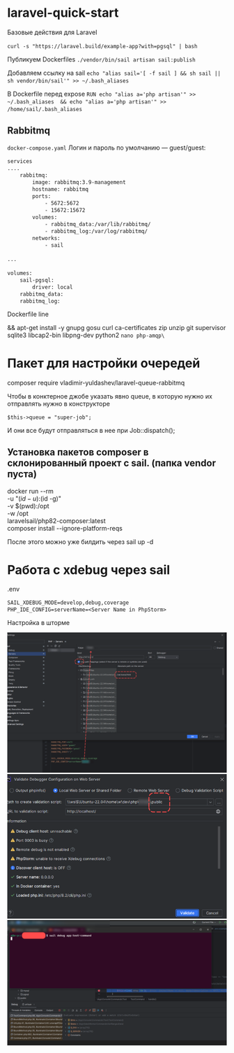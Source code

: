 # laravel-quick-start
Базовые действия для Laravel 

`curl -s "https://laravel.build/example-app?with=pgsql" | bash`

Публикуем Dockerfiles
 `./vendor/bin/sail artisan sail:publish`
 
Добавляем ссылку на sail 
`echo "alias sail='[ -f sail ] && sh sail || sh vendor/bin/sail'" >> ~/.bash_aliases`

В Dockerfile перед expose
`RUN echo "alias a='php artisan'" >> ~/.bash_aliases  && echo "alias a='php artisan'" >> /home/sail/.bash_aliases`


## Rabbitmq

`docker-compose.yaml`  Логин и пароль по умолчанию — guest/guest:

```
services
....
    rabbitmq:
        image: rabbitmq:3.9-management
        hostname: rabbitmq
        ports:
            - 5672:5672
            - 15672:15672
        volumes:
            - rabbitmq_data:/var/lib/rabbitmq/
            - rabbitmq_log:/var/log/rabbitmq/
        networks:
            - sail

...

volumes:
    sail-pgsql:
        driver: local
    rabbitmq_data:
    rabbitmq_log:
```

Dockerfile line 

 && apt-get install -y  gnupg gosu curl ca-certificates zip unzip git supervisor sqlite3 libcap2-bin libpng-dev python2 `nano php-amqp\`

# Пакет для настройки очередей
 composer require vladimir-yuldashev/laravel-queue-rabbitmq
 
 Чтобы в конктерное джобе указать явно queue, в которую нужно их отправлять нужно в конструкторе 

 ```
 $this->queue = "super-job";
 ```
 И они все будут отправляться в нее при Job::dispatch();

 ## Установка пакетов composer в склонированный проект с sail. (папка vendor пуста)
 
 docker run --rm \
 -u "$(id -u):$(id -g)" \
 -v $(pwd):/opt \
 -w /opt \
 laravelsail/php82-composer:latest \
 composer install --ignore-platform-reqs

 После этого можно уже билдить через sail up -d

 # Работа с xdebug через sail 
 .env
 
```
SAIL_XDEBUG_MODE=develop,debug,coverage
PHP_IDE_CONFIG=serverName=<Server Name in PhpStorm>
```

Настройка в шторме 

![xdebug-server](imgs/xdebug-server.png)
![xdebug-validatet](imgs/xdebug-validate.png)
![xdebug-sail-consolet](imgs/xdebug-sail-console.png)
